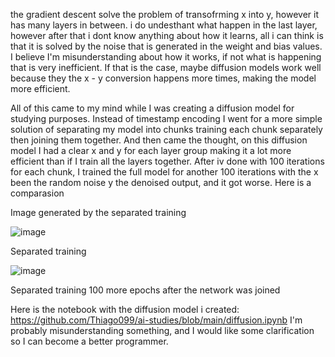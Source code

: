 the gradient descent solve the problem of transofrming x into y, however it has many layers in between. i do undesthant what happen in the last layer, however after that i dont know anything about how it learns, all i can think is that it is solved by the noise that is generated in the weight and bias values. I believe I'm misunderstanding about how it works, if not what is happening that is very inefficient.
If that is the case, maybe diffusion models work well because they the x - y conversion happens more times, making the model more efficient.

All of this came to my mind while I was creating a diffusion model for studying purposes. Instead of timestamp encoding I went for a more simple solution of separating my model into chunks training each chunk separately then joining them together. And then came the thought, on this diffusion model I had a clear x and y for each layer group making it a lot more efficient than if I train all the layers together. After iv done with 100 iterations for each chunk, I trained the full model for another 100 iterations with the x been the random noise y the denoised output, and it got worse. Here is a comparasion

Image generated by the separated training

![image](https://github.com/Thiago099/ai-studies/assets/66787043/62174482-9da7-47ce-ba32-0d4d83e7e3d6)

Separated training

![image](https://github.com/Thiago099/ai-studies/assets/66787043/75dc64bc-385f-4590-8567-d2d177336ba2)

Separated training
100 more epochs after the network was joined

Here is the notebook with the diffusion model i created:
https://github.com/Thiago099/ai-studies/blob/main/diffusion.ipynb
I'm probably misunderstanding something, and I would like some clarification so I can become a better programmer.

